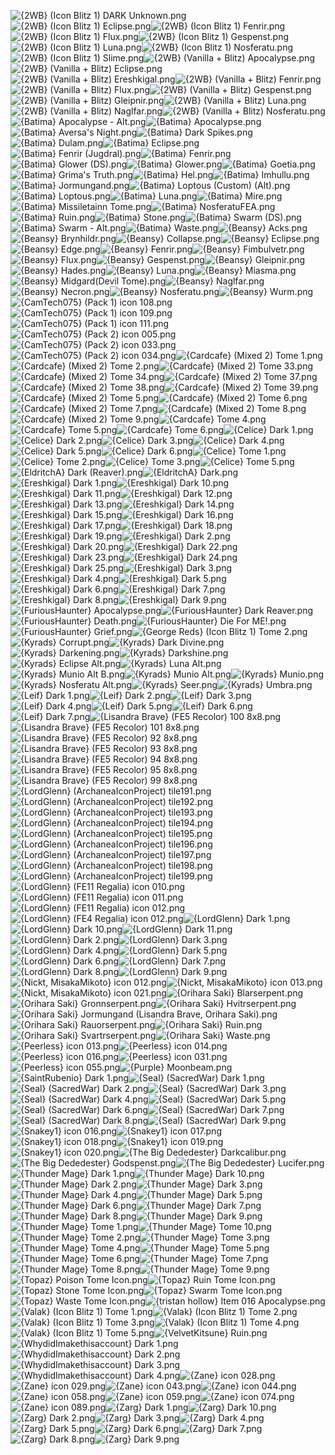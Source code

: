 ![{2WB} (Icon Blitz 1) DARK Unknown.png](https://raw.githubusercontent.com/Klokinator/FE-Repo/main/Item%20Icons/Magic%20-%20Dark/%7B2WB%7D%20(Icon%20Blitz%201)%20DARK%20Unknown.png "{2WB} (Icon Blitz 1) DARK Unknown.png")![{2WB} (Icon Blitz 1) Eclipse.png](https://raw.githubusercontent.com/Klokinator/FE-Repo/main/Item%20Icons/Magic%20-%20Dark/%7B2WB%7D%20(Icon%20Blitz%201)%20Eclipse.png "{2WB} (Icon Blitz 1) Eclipse.png")![{2WB} (Icon Blitz 1) Fenrir.png](https://raw.githubusercontent.com/Klokinator/FE-Repo/main/Item%20Icons/Magic%20-%20Dark/%7B2WB%7D%20(Icon%20Blitz%201)%20Fenrir.png "{2WB} (Icon Blitz 1) Fenrir.png")![{2WB} (Icon Blitz 1) Flux.png](https://raw.githubusercontent.com/Klokinator/FE-Repo/main/Item%20Icons/Magic%20-%20Dark/%7B2WB%7D%20(Icon%20Blitz%201)%20Flux.png "{2WB} (Icon Blitz 1) Flux.png")![{2WB} (Icon Blitz 1) Gespenst.png](https://raw.githubusercontent.com/Klokinator/FE-Repo/main/Item%20Icons/Magic%20-%20Dark/%7B2WB%7D%20(Icon%20Blitz%201)%20Gespenst.png "{2WB} (Icon Blitz 1) Gespenst.png")![{2WB} (Icon Blitz 1) Luna.png](https://raw.githubusercontent.com/Klokinator/FE-Repo/main/Item%20Icons/Magic%20-%20Dark/%7B2WB%7D%20(Icon%20Blitz%201)%20Luna.png "{2WB} (Icon Blitz 1) Luna.png")![{2WB} (Icon Blitz 1) Nosferatu.png](https://raw.githubusercontent.com/Klokinator/FE-Repo/main/Item%20Icons/Magic%20-%20Dark/%7B2WB%7D%20(Icon%20Blitz%201)%20Nosferatu.png "{2WB} (Icon Blitz 1) Nosferatu.png")![{2WB} (Icon Blitz 1) Slime.png](https://raw.githubusercontent.com/Klokinator/FE-Repo/main/Item%20Icons/Magic%20-%20Dark/%7B2WB%7D%20(Icon%20Blitz%201)%20Slime.png "{2WB} (Icon Blitz 1) Slime.png")![{2WB} (Vanilla + Blitz) Apocalypse.png](https://raw.githubusercontent.com/Klokinator/FE-Repo/main/Item%20Icons/Magic%20-%20Dark/%7B2WB%7D%20(Vanilla%20%2B%20Blitz)%20Apocalypse.png "{2WB} (Vanilla + Blitz) Apocalypse.png")![{2WB} (Vanilla + Blitz) Eclipse.png](https://raw.githubusercontent.com/Klokinator/FE-Repo/main/Item%20Icons/Magic%20-%20Dark/%7B2WB%7D%20(Vanilla%20%2B%20Blitz)%20Eclipse.png "{2WB} (Vanilla + Blitz) Eclipse.png")![{2WB} (Vanilla + Blitz) Ereshkigal.png](https://raw.githubusercontent.com/Klokinator/FE-Repo/main/Item%20Icons/Magic%20-%20Dark/%7B2WB%7D%20(Vanilla%20%2B%20Blitz)%20Ereshkigal.png "{2WB} (Vanilla + Blitz) Ereshkigal.png")![{2WB} (Vanilla + Blitz) Fenrir.png](https://raw.githubusercontent.com/Klokinator/FE-Repo/main/Item%20Icons/Magic%20-%20Dark/%7B2WB%7D%20(Vanilla%20%2B%20Blitz)%20Fenrir.png "{2WB} (Vanilla + Blitz) Fenrir.png")![{2WB} (Vanilla + Blitz) Flux.png](https://raw.githubusercontent.com/Klokinator/FE-Repo/main/Item%20Icons/Magic%20-%20Dark/%7B2WB%7D%20(Vanilla%20%2B%20Blitz)%20Flux.png "{2WB} (Vanilla + Blitz) Flux.png")![{2WB} (Vanilla + Blitz) Gespenst.png](https://raw.githubusercontent.com/Klokinator/FE-Repo/main/Item%20Icons/Magic%20-%20Dark/%7B2WB%7D%20(Vanilla%20%2B%20Blitz)%20Gespenst.png "{2WB} (Vanilla + Blitz) Gespenst.png")![{2WB} (Vanilla + Blitz) Gleipnir.png](https://raw.githubusercontent.com/Klokinator/FE-Repo/main/Item%20Icons/Magic%20-%20Dark/%7B2WB%7D%20(Vanilla%20%2B%20Blitz)%20Gleipnir.png "{2WB} (Vanilla + Blitz) Gleipnir.png")![{2WB} (Vanilla + Blitz) Luna.png](https://raw.githubusercontent.com/Klokinator/FE-Repo/main/Item%20Icons/Magic%20-%20Dark/%7B2WB%7D%20(Vanilla%20%2B%20Blitz)%20Luna.png "{2WB} (Vanilla + Blitz) Luna.png")![{2WB} (Vanilla + Blitz) Naglfar.png](https://raw.githubusercontent.com/Klokinator/FE-Repo/main/Item%20Icons/Magic%20-%20Dark/%7B2WB%7D%20(Vanilla%20%2B%20Blitz)%20Naglfar.png "{2WB} (Vanilla + Blitz) Naglfar.png")![{2WB} (Vanilla + Blitz) Nosferatu.png](https://raw.githubusercontent.com/Klokinator/FE-Repo/main/Item%20Icons/Magic%20-%20Dark/%7B2WB%7D%20(Vanilla%20%2B%20Blitz)%20Nosferatu.png "{2WB} (Vanilla + Blitz) Nosferatu.png")![{Batima} Apocalypse - Alt.png](https://raw.githubusercontent.com/Klokinator/FE-Repo/main/Item%20Icons/Magic%20-%20Dark/%7BBatima%7D%20Apocalypse%20-%20Alt.png "{Batima} Apocalypse - Alt.png")![{Batima} Apocalypse.png](https://raw.githubusercontent.com/Klokinator/FE-Repo/main/Item%20Icons/Magic%20-%20Dark/%7BBatima%7D%20Apocalypse.png "{Batima} Apocalypse.png")![{Batima} Aversa's Night.png](https://raw.githubusercontent.com/Klokinator/FE-Repo/main/Item%20Icons/Magic%20-%20Dark/%7BBatima%7D%20Aversa's%20Night.png "{Batima} Aversa's Night.png")![{Batima} Dark Spikes.png](https://raw.githubusercontent.com/Klokinator/FE-Repo/main/Item%20Icons/Magic%20-%20Dark/%7BBatima%7D%20Dark%20Spikes.png "{Batima} Dark Spikes.png")![{Batima} Dulam.png](https://raw.githubusercontent.com/Klokinator/FE-Repo/main/Item%20Icons/Magic%20-%20Dark/%7BBatima%7D%20Dulam.png "{Batima} Dulam.png")![{Batima} Eclipse.png](https://raw.githubusercontent.com/Klokinator/FE-Repo/main/Item%20Icons/Magic%20-%20Dark/%7BBatima%7D%20Eclipse.png "{Batima} Eclipse.png")![{Batima} Fenrir (Jugdral).png](https://raw.githubusercontent.com/Klokinator/FE-Repo/main/Item%20Icons/Magic%20-%20Dark/%7BBatima%7D%20Fenrir%20(Jugdral).png "{Batima} Fenrir (Jugdral).png")![{Batima} Fenrir.png](https://raw.githubusercontent.com/Klokinator/FE-Repo/main/Item%20Icons/Magic%20-%20Dark/%7BBatima%7D%20Fenrir.png "{Batima} Fenrir.png")![{Batima} Glower (DS).png](https://raw.githubusercontent.com/Klokinator/FE-Repo/main/Item%20Icons/Magic%20-%20Dark/%7BBatima%7D%20Glower%20(DS).png "{Batima} Glower (DS).png")![{Batima} Glower.png](https://raw.githubusercontent.com/Klokinator/FE-Repo/main/Item%20Icons/Magic%20-%20Dark/%7BBatima%7D%20Glower.png "{Batima} Glower.png")![{Batima} Goetia.png](https://raw.githubusercontent.com/Klokinator/FE-Repo/main/Item%20Icons/Magic%20-%20Dark/%7BBatima%7D%20Goetia.png "{Batima} Goetia.png")![{Batima} Grima's Truth.png](https://raw.githubusercontent.com/Klokinator/FE-Repo/main/Item%20Icons/Magic%20-%20Dark/%7BBatima%7D%20Grima's%20Truth.png "{Batima} Grima's Truth.png")![{Batima} Hel.png](https://raw.githubusercontent.com/Klokinator/FE-Repo/main/Item%20Icons/Magic%20-%20Dark/%7BBatima%7D%20Hel.png "{Batima} Hel.png")![{Batima} Imhullu.png](https://raw.githubusercontent.com/Klokinator/FE-Repo/main/Item%20Icons/Magic%20-%20Dark/%7BBatima%7D%20Imhullu.png "{Batima} Imhullu.png")![{Batima} Jormungand.png](https://raw.githubusercontent.com/Klokinator/FE-Repo/main/Item%20Icons/Magic%20-%20Dark/%7BBatima%7D%20Jormungand.png "{Batima} Jormungand.png")![{Batima} Loptous (Custom) (Alt).png](https://raw.githubusercontent.com/Klokinator/FE-Repo/main/Item%20Icons/Magic%20-%20Dark/%7BBatima%7D%20Loptous%20(Custom)%20(Alt).png "{Batima} Loptous (Custom) (Alt).png")![{Batima} Loptous.png](https://raw.githubusercontent.com/Klokinator/FE-Repo/main/Item%20Icons/Magic%20-%20Dark/%7BBatima%7D%20Loptous.png "{Batima} Loptous.png")![{Batima} Luna.png](https://raw.githubusercontent.com/Klokinator/FE-Repo/main/Item%20Icons/Magic%20-%20Dark/%7BBatima%7D%20Luna.png "{Batima} Luna.png")![{Batima} Mire.png](https://raw.githubusercontent.com/Klokinator/FE-Repo/main/Item%20Icons/Magic%20-%20Dark/%7BBatima%7D%20Mire.png "{Batima} Mire.png")![{Batima} Missiletainn Tome.png](https://raw.githubusercontent.com/Klokinator/FE-Repo/main/Item%20Icons/Magic%20-%20Dark/%7BBatima%7D%20Missiletainn%20Tome.png "{Batima} Missiletainn Tome.png")![{Batima} NosferatuFEA.png](https://raw.githubusercontent.com/Klokinator/FE-Repo/main/Item%20Icons/Magic%20-%20Dark/%7BBatima%7D%20NosferatuFEA.png "{Batima} NosferatuFEA.png")![{Batima} Ruin.png](https://raw.githubusercontent.com/Klokinator/FE-Repo/main/Item%20Icons/Magic%20-%20Dark/%7BBatima%7D%20Ruin.png "{Batima} Ruin.png")![{Batima} Stone.png](https://raw.githubusercontent.com/Klokinator/FE-Repo/main/Item%20Icons/Magic%20-%20Dark/%7BBatima%7D%20Stone.png "{Batima} Stone.png")![{Batima} Swarm (DS).png](https://raw.githubusercontent.com/Klokinator/FE-Repo/main/Item%20Icons/Magic%20-%20Dark/%7BBatima%7D%20Swarm%20(DS).png "{Batima} Swarm (DS).png")![{Batima} Swarm - Alt.png](https://raw.githubusercontent.com/Klokinator/FE-Repo/main/Item%20Icons/Magic%20-%20Dark/%7BBatima%7D%20Swarm%20-%20Alt.png "{Batima} Swarm - Alt.png")![{Batima} Waste.png](https://raw.githubusercontent.com/Klokinator/FE-Repo/main/Item%20Icons/Magic%20-%20Dark/%7BBatima%7D%20Waste.png "{Batima} Waste.png")![{Beansy} Acks.png](https://raw.githubusercontent.com/Klokinator/FE-Repo/main/Item%20Icons/Magic%20-%20Dark/%7BBeansy%7D%20Acks.png "{Beansy} Acks.png")![{Beansy} Brynhildr.png](https://raw.githubusercontent.com/Klokinator/FE-Repo/main/Item%20Icons/Magic%20-%20Dark/%7BBeansy%7D%20Brynhildr.png "{Beansy} Brynhildr.png")![{Beansy} Collapse.png](https://raw.githubusercontent.com/Klokinator/FE-Repo/main/Item%20Icons/Magic%20-%20Dark/%7BBeansy%7D%20Collapse.png "{Beansy} Collapse.png")![{Beansy} Eclipse.png](https://raw.githubusercontent.com/Klokinator/FE-Repo/main/Item%20Icons/Magic%20-%20Dark/%7BBeansy%7D%20Eclipse.png "{Beansy} Eclipse.png")![{Beansy} Edge.png](https://raw.githubusercontent.com/Klokinator/FE-Repo/main/Item%20Icons/Magic%20-%20Dark/%7BBeansy%7D%20Edge.png "{Beansy} Edge.png")![{Beansy} Fenrir.png](https://raw.githubusercontent.com/Klokinator/FE-Repo/main/Item%20Icons/Magic%20-%20Dark/%7BBeansy%7D%20Fenrir.png "{Beansy} Fenrir.png")![{Beansy} Fimbulvetr.png](https://raw.githubusercontent.com/Klokinator/FE-Repo/main/Item%20Icons/Magic%20-%20Dark/%7BBeansy%7D%20Fimbulvetr.png "{Beansy} Fimbulvetr.png")![{Beansy} Flux.png](https://raw.githubusercontent.com/Klokinator/FE-Repo/main/Item%20Icons/Magic%20-%20Dark/%7BBeansy%7D%20Flux.png "{Beansy} Flux.png")![{Beansy} Gespenst.png](https://raw.githubusercontent.com/Klokinator/FE-Repo/main/Item%20Icons/Magic%20-%20Dark/%7BBeansy%7D%20Gespenst.png "{Beansy} Gespenst.png")![{Beansy} Gleipnir.png](https://raw.githubusercontent.com/Klokinator/FE-Repo/main/Item%20Icons/Magic%20-%20Dark/%7BBeansy%7D%20Gleipnir.png "{Beansy} Gleipnir.png")![{Beansy} Hades.png](https://raw.githubusercontent.com/Klokinator/FE-Repo/main/Item%20Icons/Magic%20-%20Dark/%7BBeansy%7D%20Hades.png "{Beansy} Hades.png")![{Beansy} Luna.png](https://raw.githubusercontent.com/Klokinator/FE-Repo/main/Item%20Icons/Magic%20-%20Dark/%7BBeansy%7D%20Luna.png "{Beansy} Luna.png")![{Beansy} Miasma.png](https://raw.githubusercontent.com/Klokinator/FE-Repo/main/Item%20Icons/Magic%20-%20Dark/%7BBeansy%7D%20Miasma.png "{Beansy} Miasma.png")![{Beansy} Midgard(Devil Tome).png](https://raw.githubusercontent.com/Klokinator/FE-Repo/main/Item%20Icons/Magic%20-%20Dark/%7BBeansy%7D%20Midgard(Devil%20Tome).png "{Beansy} Midgard(Devil Tome).png")![{Beansy} Naglfar.png](https://raw.githubusercontent.com/Klokinator/FE-Repo/main/Item%20Icons/Magic%20-%20Dark/%7BBeansy%7D%20Naglfar.png "{Beansy} Naglfar.png")![{Beansy} Necron.png](https://raw.githubusercontent.com/Klokinator/FE-Repo/main/Item%20Icons/Magic%20-%20Dark/%7BBeansy%7D%20Necron.png "{Beansy} Necron.png")![{Beansy} Nosferatu.png](https://raw.githubusercontent.com/Klokinator/FE-Repo/main/Item%20Icons/Magic%20-%20Dark/%7BBeansy%7D%20Nosferatu.png "{Beansy} Nosferatu.png")![{Beansy} Wurm.png](https://raw.githubusercontent.com/Klokinator/FE-Repo/main/Item%20Icons/Magic%20-%20Dark/%7BBeansy%7D%20Wurm.png "{Beansy} Wurm.png")![{CamTech075} (Pack 1) icon 108.png](https://raw.githubusercontent.com/Klokinator/FE-Repo/main/Item%20Icons/Magic%20-%20Dark/%7BCamTech075%7D%20(Pack%201)%20icon%20108.png "{CamTech075} (Pack 1) icon 108.png")![{CamTech075} (Pack 1) icon 109.png](https://raw.githubusercontent.com/Klokinator/FE-Repo/main/Item%20Icons/Magic%20-%20Dark/%7BCamTech075%7D%20(Pack%201)%20icon%20109.png "{CamTech075} (Pack 1) icon 109.png")![{CamTech075} (Pack 1) icon 111.png](https://raw.githubusercontent.com/Klokinator/FE-Repo/main/Item%20Icons/Magic%20-%20Dark/%7BCamTech075%7D%20(Pack%201)%20icon%20111.png "{CamTech075} (Pack 1) icon 111.png")![{CamTech075} (Pack 2) icon 005.png](https://raw.githubusercontent.com/Klokinator/FE-Repo/main/Item%20Icons/Magic%20-%20Dark/%7BCamTech075%7D%20(Pack%202)%20icon%20005.png "{CamTech075} (Pack 2) icon 005.png")![{CamTech075} (Pack 2) icon 033.png](https://raw.githubusercontent.com/Klokinator/FE-Repo/main/Item%20Icons/Magic%20-%20Dark/%7BCamTech075%7D%20(Pack%202)%20icon%20033.png "{CamTech075} (Pack 2) icon 033.png")![{CamTech075} (Pack 2) icon 034.png](https://raw.githubusercontent.com/Klokinator/FE-Repo/main/Item%20Icons/Magic%20-%20Dark/%7BCamTech075%7D%20(Pack%202)%20icon%20034.png "{CamTech075} (Pack 2) icon 034.png")![{Cardcafe} (Mixed 2) Tome 1.png](https://raw.githubusercontent.com/Klokinator/FE-Repo/main/Item%20Icons/Magic%20-%20Dark/%7BCardcafe%7D%20(Mixed%202)%20Tome%201.png "{Cardcafe} (Mixed 2) Tome 1.png")![{Cardcafe} (Mixed 2) Tome 2.png](https://raw.githubusercontent.com/Klokinator/FE-Repo/main/Item%20Icons/Magic%20-%20Dark/%7BCardcafe%7D%20(Mixed%202)%20Tome%202.png "{Cardcafe} (Mixed 2) Tome 2.png")![{Cardcafe} (Mixed 2) Tome 33.png](https://raw.githubusercontent.com/Klokinator/FE-Repo/main/Item%20Icons/Magic%20-%20Dark/%7BCardcafe%7D%20(Mixed%202)%20Tome%2033.png "{Cardcafe} (Mixed 2) Tome 33.png")![{Cardcafe} (Mixed 2) Tome 34.png](https://raw.githubusercontent.com/Klokinator/FE-Repo/main/Item%20Icons/Magic%20-%20Dark/%7BCardcafe%7D%20(Mixed%202)%20Tome%2034.png "{Cardcafe} (Mixed 2) Tome 34.png")![{Cardcafe} (Mixed 2) Tome 37.png](https://raw.githubusercontent.com/Klokinator/FE-Repo/main/Item%20Icons/Magic%20-%20Dark/%7BCardcafe%7D%20(Mixed%202)%20Tome%2037.png "{Cardcafe} (Mixed 2) Tome 37.png")![{Cardcafe} (Mixed 2) Tome 38.png](https://raw.githubusercontent.com/Klokinator/FE-Repo/main/Item%20Icons/Magic%20-%20Dark/%7BCardcafe%7D%20(Mixed%202)%20Tome%2038.png "{Cardcafe} (Mixed 2) Tome 38.png")![{Cardcafe} (Mixed 2) Tome 39.png](https://raw.githubusercontent.com/Klokinator/FE-Repo/main/Item%20Icons/Magic%20-%20Dark/%7BCardcafe%7D%20(Mixed%202)%20Tome%2039.png "{Cardcafe} (Mixed 2) Tome 39.png")![{Cardcafe} (Mixed 2) Tome 5.png](https://raw.githubusercontent.com/Klokinator/FE-Repo/main/Item%20Icons/Magic%20-%20Dark/%7BCardcafe%7D%20(Mixed%202)%20Tome%205.png "{Cardcafe} (Mixed 2) Tome 5.png")![{Cardcafe} (Mixed 2) Tome 6.png](https://raw.githubusercontent.com/Klokinator/FE-Repo/main/Item%20Icons/Magic%20-%20Dark/%7BCardcafe%7D%20(Mixed%202)%20Tome%206.png "{Cardcafe} (Mixed 2) Tome 6.png")![{Cardcafe} (Mixed 2) Tome 7.png](https://raw.githubusercontent.com/Klokinator/FE-Repo/main/Item%20Icons/Magic%20-%20Dark/%7BCardcafe%7D%20(Mixed%202)%20Tome%207.png "{Cardcafe} (Mixed 2) Tome 7.png")![{Cardcafe} (Mixed 2) Tome 8.png](https://raw.githubusercontent.com/Klokinator/FE-Repo/main/Item%20Icons/Magic%20-%20Dark/%7BCardcafe%7D%20(Mixed%202)%20Tome%208.png "{Cardcafe} (Mixed 2) Tome 8.png")![{Cardcafe} (Mixed 2) Tome 9.png](https://raw.githubusercontent.com/Klokinator/FE-Repo/main/Item%20Icons/Magic%20-%20Dark/%7BCardcafe%7D%20(Mixed%202)%20Tome%209.png "{Cardcafe} (Mixed 2) Tome 9.png")![{Cardcafe} Tome 4.png](https://raw.githubusercontent.com/Klokinator/FE-Repo/main/Item%20Icons/Magic%20-%20Dark/%7BCardcafe%7D%20Tome%204.png "{Cardcafe} Tome 4.png")![{Cardcafe} Tome 5.png](https://raw.githubusercontent.com/Klokinator/FE-Repo/main/Item%20Icons/Magic%20-%20Dark/%7BCardcafe%7D%20Tome%205.png "{Cardcafe} Tome 5.png")![{Cardcafe} Tome 6.png](https://raw.githubusercontent.com/Klokinator/FE-Repo/main/Item%20Icons/Magic%20-%20Dark/%7BCardcafe%7D%20Tome%206.png "{Cardcafe} Tome 6.png")![{Celice} Dark 1.png](https://raw.githubusercontent.com/Klokinator/FE-Repo/main/Item%20Icons/Magic%20-%20Dark/%7BCelice%7D%20Dark%201.png "{Celice} Dark 1.png")![{Celice} Dark 2.png](https://raw.githubusercontent.com/Klokinator/FE-Repo/main/Item%20Icons/Magic%20-%20Dark/%7BCelice%7D%20Dark%202.png "{Celice} Dark 2.png")![{Celice} Dark 3.png](https://raw.githubusercontent.com/Klokinator/FE-Repo/main/Item%20Icons/Magic%20-%20Dark/%7BCelice%7D%20Dark%203.png "{Celice} Dark 3.png")![{Celice} Dark 4.png](https://raw.githubusercontent.com/Klokinator/FE-Repo/main/Item%20Icons/Magic%20-%20Dark/%7BCelice%7D%20Dark%204.png "{Celice} Dark 4.png")![{Celice} Dark 5.png](https://raw.githubusercontent.com/Klokinator/FE-Repo/main/Item%20Icons/Magic%20-%20Dark/%7BCelice%7D%20Dark%205.png "{Celice} Dark 5.png")![{Celice} Dark 6.png](https://raw.githubusercontent.com/Klokinator/FE-Repo/main/Item%20Icons/Magic%20-%20Dark/%7BCelice%7D%20Dark%206.png "{Celice} Dark 6.png")![{Celice} Tome 1.png](https://raw.githubusercontent.com/Klokinator/FE-Repo/main/Item%20Icons/Magic%20-%20Dark/%7BCelice%7D%20Tome%201.png "{Celice} Tome 1.png")![{Celice} Tome 2.png](https://raw.githubusercontent.com/Klokinator/FE-Repo/main/Item%20Icons/Magic%20-%20Dark/%7BCelice%7D%20Tome%202.png "{Celice} Tome 2.png")![{Celice} Tome 3.png](https://raw.githubusercontent.com/Klokinator/FE-Repo/main/Item%20Icons/Magic%20-%20Dark/%7BCelice%7D%20Tome%203.png "{Celice} Tome 3.png")![{Celice} Tome 5.png](https://raw.githubusercontent.com/Klokinator/FE-Repo/main/Item%20Icons/Magic%20-%20Dark/%7BCelice%7D%20Tome%205.png "{Celice} Tome 5.png")![{EldritchA} Dark (Reaver).png](https://raw.githubusercontent.com/Klokinator/FE-Repo/main/Item%20Icons/Magic%20-%20Dark/%7BEldritchA%7D%20Dark%20(Reaver).png "{EldritchA} Dark (Reaver).png")![{EldritchA} Dark.png](https://raw.githubusercontent.com/Klokinator/FE-Repo/main/Item%20Icons/Magic%20-%20Dark/%7BEldritchA%7D%20Dark.png "{EldritchA} Dark.png")![{Ereshkigal} Dark 1.png](https://raw.githubusercontent.com/Klokinator/FE-Repo/main/Item%20Icons/Magic%20-%20Dark/%7BEreshkigal%7D%20Dark%201.png "{Ereshkigal} Dark 1.png")![{Ereshkigal} Dark 10.png](https://raw.githubusercontent.com/Klokinator/FE-Repo/main/Item%20Icons/Magic%20-%20Dark/%7BEreshkigal%7D%20Dark%2010.png "{Ereshkigal} Dark 10.png")![{Ereshkigal} Dark 11.png](https://raw.githubusercontent.com/Klokinator/FE-Repo/main/Item%20Icons/Magic%20-%20Dark/%7BEreshkigal%7D%20Dark%2011.png "{Ereshkigal} Dark 11.png")![{Ereshkigal} Dark 12.png](https://raw.githubusercontent.com/Klokinator/FE-Repo/main/Item%20Icons/Magic%20-%20Dark/%7BEreshkigal%7D%20Dark%2012.png "{Ereshkigal} Dark 12.png")![{Ereshkigal} Dark 13.png](https://raw.githubusercontent.com/Klokinator/FE-Repo/main/Item%20Icons/Magic%20-%20Dark/%7BEreshkigal%7D%20Dark%2013.png "{Ereshkigal} Dark 13.png")![{Ereshkigal} Dark 14.png](https://raw.githubusercontent.com/Klokinator/FE-Repo/main/Item%20Icons/Magic%20-%20Dark/%7BEreshkigal%7D%20Dark%2014.png "{Ereshkigal} Dark 14.png")![{Ereshkigal} Dark 15.png](https://raw.githubusercontent.com/Klokinator/FE-Repo/main/Item%20Icons/Magic%20-%20Dark/%7BEreshkigal%7D%20Dark%2015.png "{Ereshkigal} Dark 15.png")![{Ereshkigal} Dark 16.png](https://raw.githubusercontent.com/Klokinator/FE-Repo/main/Item%20Icons/Magic%20-%20Dark/%7BEreshkigal%7D%20Dark%2016.png "{Ereshkigal} Dark 16.png")![{Ereshkigal} Dark 17.png](https://raw.githubusercontent.com/Klokinator/FE-Repo/main/Item%20Icons/Magic%20-%20Dark/%7BEreshkigal%7D%20Dark%2017.png "{Ereshkigal} Dark 17.png")![{Ereshkigal} Dark 18.png](https://raw.githubusercontent.com/Klokinator/FE-Repo/main/Item%20Icons/Magic%20-%20Dark/%7BEreshkigal%7D%20Dark%2018.png "{Ereshkigal} Dark 18.png")![{Ereshkigal} Dark 19.png](https://raw.githubusercontent.com/Klokinator/FE-Repo/main/Item%20Icons/Magic%20-%20Dark/%7BEreshkigal%7D%20Dark%2019.png "{Ereshkigal} Dark 19.png")![{Ereshkigal} Dark 2.png](https://raw.githubusercontent.com/Klokinator/FE-Repo/main/Item%20Icons/Magic%20-%20Dark/%7BEreshkigal%7D%20Dark%202.png "{Ereshkigal} Dark 2.png")![{Ereshkigal} Dark 20.png](https://raw.githubusercontent.com/Klokinator/FE-Repo/main/Item%20Icons/Magic%20-%20Dark/%7BEreshkigal%7D%20Dark%2020.png "{Ereshkigal} Dark 20.png")![{Ereshkigal} Dark 22.png](https://raw.githubusercontent.com/Klokinator/FE-Repo/main/Item%20Icons/Magic%20-%20Dark/%7BEreshkigal%7D%20Dark%2022.png "{Ereshkigal} Dark 22.png")![{Ereshkigal} Dark 23.png](https://raw.githubusercontent.com/Klokinator/FE-Repo/main/Item%20Icons/Magic%20-%20Dark/%7BEreshkigal%7D%20Dark%2023.png "{Ereshkigal} Dark 23.png")![{Ereshkigal} Dark 24.png](https://raw.githubusercontent.com/Klokinator/FE-Repo/main/Item%20Icons/Magic%20-%20Dark/%7BEreshkigal%7D%20Dark%2024.png "{Ereshkigal} Dark 24.png")![{Ereshkigal} Dark 25.png](https://raw.githubusercontent.com/Klokinator/FE-Repo/main/Item%20Icons/Magic%20-%20Dark/%7BEreshkigal%7D%20Dark%2025.png "{Ereshkigal} Dark 25.png")![{Ereshkigal} Dark 3.png](https://raw.githubusercontent.com/Klokinator/FE-Repo/main/Item%20Icons/Magic%20-%20Dark/%7BEreshkigal%7D%20Dark%203.png "{Ereshkigal} Dark 3.png")![{Ereshkigal} Dark 4.png](https://raw.githubusercontent.com/Klokinator/FE-Repo/main/Item%20Icons/Magic%20-%20Dark/%7BEreshkigal%7D%20Dark%204.png "{Ereshkigal} Dark 4.png")![{Ereshkigal} Dark 5.png](https://raw.githubusercontent.com/Klokinator/FE-Repo/main/Item%20Icons/Magic%20-%20Dark/%7BEreshkigal%7D%20Dark%205.png "{Ereshkigal} Dark 5.png")![{Ereshkigal} Dark 6.png](https://raw.githubusercontent.com/Klokinator/FE-Repo/main/Item%20Icons/Magic%20-%20Dark/%7BEreshkigal%7D%20Dark%206.png "{Ereshkigal} Dark 6.png")![{Ereshkigal} Dark 7.png](https://raw.githubusercontent.com/Klokinator/FE-Repo/main/Item%20Icons/Magic%20-%20Dark/%7BEreshkigal%7D%20Dark%207.png "{Ereshkigal} Dark 7.png")![{Ereshkigal} Dark 8.png](https://raw.githubusercontent.com/Klokinator/FE-Repo/main/Item%20Icons/Magic%20-%20Dark/%7BEreshkigal%7D%20Dark%208.png "{Ereshkigal} Dark 8.png")![{Ereshkigal} Dark 9.png](https://raw.githubusercontent.com/Klokinator/FE-Repo/main/Item%20Icons/Magic%20-%20Dark/%7BEreshkigal%7D%20Dark%209.png "{Ereshkigal} Dark 9.png")![{FuriousHaunter} Apocalypse.png](https://raw.githubusercontent.com/Klokinator/FE-Repo/main/Item%20Icons/Magic%20-%20Dark/%7BFuriousHaunter%7D%20Apocalypse.png "{FuriousHaunter} Apocalypse.png")![{FuriousHaunter} Dark Reaver.png](https://raw.githubusercontent.com/Klokinator/FE-Repo/main/Item%20Icons/Magic%20-%20Dark/%7BFuriousHaunter%7D%20Dark%20Reaver.png "{FuriousHaunter} Dark Reaver.png")![{FuriousHaunter} Death.png](https://raw.githubusercontent.com/Klokinator/FE-Repo/main/Item%20Icons/Magic%20-%20Dark/%7BFuriousHaunter%7D%20Death.png "{FuriousHaunter} Death.png")![{FuriousHaunter} Die For ME!.png](https://raw.githubusercontent.com/Klokinator/FE-Repo/main/Item%20Icons/Magic%20-%20Dark/%7BFuriousHaunter%7D%20Die%20For%20ME!.png "{FuriousHaunter} Die For ME!.png")![{FuriousHaunter} Grief.png](https://raw.githubusercontent.com/Klokinator/FE-Repo/main/Item%20Icons/Magic%20-%20Dark/%7BFuriousHaunter%7D%20Grief.png "{FuriousHaunter} Grief.png")![{George Reds} (Icon Blitz 1) Tome 2.png](https://raw.githubusercontent.com/Klokinator/FE-Repo/main/Item%20Icons/Magic%20-%20Dark/%7BGeorge%20Reds%7D%20(Icon%20Blitz%201)%20Tome%202.png "{George Reds} (Icon Blitz 1) Tome 2.png")![{Kyrads} Corrupt.png](https://raw.githubusercontent.com/Klokinator/FE-Repo/main/Item%20Icons/Magic%20-%20Dark/%7BKyrads%7D%20Corrupt.png "{Kyrads} Corrupt.png")![{Kyrads} Dark Divine.png](https://raw.githubusercontent.com/Klokinator/FE-Repo/main/Item%20Icons/Magic%20-%20Dark/%7BKyrads%7D%20Dark%20Divine.png "{Kyrads} Dark Divine.png")![{Kyrads} Darkening.png](https://raw.githubusercontent.com/Klokinator/FE-Repo/main/Item%20Icons/Magic%20-%20Dark/%7BKyrads%7D%20Darkening.png "{Kyrads} Darkening.png")![{Kyrads} Darkshine.png](https://raw.githubusercontent.com/Klokinator/FE-Repo/main/Item%20Icons/Magic%20-%20Dark/%7BKyrads%7D%20Darkshine.png "{Kyrads} Darkshine.png")![{Kyrads} Eclipse Alt.png](https://raw.githubusercontent.com/Klokinator/FE-Repo/main/Item%20Icons/Magic%20-%20Dark/%7BKyrads%7D%20Eclipse%20Alt.png "{Kyrads} Eclipse Alt.png")![{Kyrads} Luna Alt.png](https://raw.githubusercontent.com/Klokinator/FE-Repo/main/Item%20Icons/Magic%20-%20Dark/%7BKyrads%7D%20Luna%20Alt.png "{Kyrads} Luna Alt.png")![{Kyrads} Munio Alt B.png](https://raw.githubusercontent.com/Klokinator/FE-Repo/main/Item%20Icons/Magic%20-%20Dark/%7BKyrads%7D%20Munio%20Alt%20B.png "{Kyrads} Munio Alt B.png")![{Kyrads} Munio Alt.png](https://raw.githubusercontent.com/Klokinator/FE-Repo/main/Item%20Icons/Magic%20-%20Dark/%7BKyrads%7D%20Munio%20Alt.png "{Kyrads} Munio Alt.png")![{Kyrads} Munio.png](https://raw.githubusercontent.com/Klokinator/FE-Repo/main/Item%20Icons/Magic%20-%20Dark/%7BKyrads%7D%20Munio.png "{Kyrads} Munio.png")![{Kyrads} Nosferatu Alt.png](https://raw.githubusercontent.com/Klokinator/FE-Repo/main/Item%20Icons/Magic%20-%20Dark/%7BKyrads%7D%20Nosferatu%20Alt.png "{Kyrads} Nosferatu Alt.png")![{Kyrads} Seer.png](https://raw.githubusercontent.com/Klokinator/FE-Repo/main/Item%20Icons/Magic%20-%20Dark/%7BKyrads%7D%20Seer.png "{Kyrads} Seer.png")![{Kyrads} Umbra.png](https://raw.githubusercontent.com/Klokinator/FE-Repo/main/Item%20Icons/Magic%20-%20Dark/%7BKyrads%7D%20Umbra.png "{Kyrads} Umbra.png")![{Leif} Dark 1.png](https://raw.githubusercontent.com/Klokinator/FE-Repo/main/Item%20Icons/Magic%20-%20Dark/%7BLeif%7D%20Dark%201.png "{Leif} Dark 1.png")![{Leif} Dark 2.png](https://raw.githubusercontent.com/Klokinator/FE-Repo/main/Item%20Icons/Magic%20-%20Dark/%7BLeif%7D%20Dark%202.png "{Leif} Dark 2.png")![{Leif} Dark 3.png](https://raw.githubusercontent.com/Klokinator/FE-Repo/main/Item%20Icons/Magic%20-%20Dark/%7BLeif%7D%20Dark%203.png "{Leif} Dark 3.png")![{Leif} Dark 4.png](https://raw.githubusercontent.com/Klokinator/FE-Repo/main/Item%20Icons/Magic%20-%20Dark/%7BLeif%7D%20Dark%204.png "{Leif} Dark 4.png")![{Leif} Dark 5.png](https://raw.githubusercontent.com/Klokinator/FE-Repo/main/Item%20Icons/Magic%20-%20Dark/%7BLeif%7D%20Dark%205.png "{Leif} Dark 5.png")![{Leif} Dark 6.png](https://raw.githubusercontent.com/Klokinator/FE-Repo/main/Item%20Icons/Magic%20-%20Dark/%7BLeif%7D%20Dark%206.png "{Leif} Dark 6.png")![{Leif} Dark 7.png](https://raw.githubusercontent.com/Klokinator/FE-Repo/main/Item%20Icons/Magic%20-%20Dark/%7BLeif%7D%20Dark%207.png "{Leif} Dark 7.png")![{Lisandra Brave} (FE5 Recolor) 100 8x8.png](https://raw.githubusercontent.com/Klokinator/FE-Repo/main/Item%20Icons/Magic%20-%20Dark/%7BLisandra%20Brave%7D%20(FE5%20Recolor)%20100%208x8.png "{Lisandra Brave} (FE5 Recolor) 100 8x8.png")![{Lisandra Brave} (FE5 Recolor) 101 8x8.png](https://raw.githubusercontent.com/Klokinator/FE-Repo/main/Item%20Icons/Magic%20-%20Dark/%7BLisandra%20Brave%7D%20(FE5%20Recolor)%20101%208x8.png "{Lisandra Brave} (FE5 Recolor) 101 8x8.png")![{Lisandra Brave} (FE5 Recolor) 92 8x8.png](https://raw.githubusercontent.com/Klokinator/FE-Repo/main/Item%20Icons/Magic%20-%20Dark/%7BLisandra%20Brave%7D%20(FE5%20Recolor)%2092%208x8.png "{Lisandra Brave} (FE5 Recolor) 92 8x8.png")![{Lisandra Brave} (FE5 Recolor) 93 8x8.png](https://raw.githubusercontent.com/Klokinator/FE-Repo/main/Item%20Icons/Magic%20-%20Dark/%7BLisandra%20Brave%7D%20(FE5%20Recolor)%2093%208x8.png "{Lisandra Brave} (FE5 Recolor) 93 8x8.png")![{Lisandra Brave} (FE5 Recolor) 94 8x8.png](https://raw.githubusercontent.com/Klokinator/FE-Repo/main/Item%20Icons/Magic%20-%20Dark/%7BLisandra%20Brave%7D%20(FE5%20Recolor)%2094%208x8.png "{Lisandra Brave} (FE5 Recolor) 94 8x8.png")![{Lisandra Brave} (FE5 Recolor) 95 8x8.png](https://raw.githubusercontent.com/Klokinator/FE-Repo/main/Item%20Icons/Magic%20-%20Dark/%7BLisandra%20Brave%7D%20(FE5%20Recolor)%2095%208x8.png "{Lisandra Brave} (FE5 Recolor) 95 8x8.png")![{Lisandra Brave} (FE5 Recolor) 99 8x8.png](https://raw.githubusercontent.com/Klokinator/FE-Repo/main/Item%20Icons/Magic%20-%20Dark/%7BLisandra%20Brave%7D%20(FE5%20Recolor)%2099%208x8.png "{Lisandra Brave} (FE5 Recolor) 99 8x8.png")![{LordGlenn} (ArchaneaIconProject) tile191.png](https://raw.githubusercontent.com/Klokinator/FE-Repo/main/Item%20Icons/Magic%20-%20Dark/%7BLordGlenn%7D%20(ArchaneaIconProject)%20tile191.png "{LordGlenn} (ArchaneaIconProject) tile191.png")![{LordGlenn} (ArchaneaIconProject) tile192.png](https://raw.githubusercontent.com/Klokinator/FE-Repo/main/Item%20Icons/Magic%20-%20Dark/%7BLordGlenn%7D%20(ArchaneaIconProject)%20tile192.png "{LordGlenn} (ArchaneaIconProject) tile192.png")![{LordGlenn} (ArchaneaIconProject) tile193.png](https://raw.githubusercontent.com/Klokinator/FE-Repo/main/Item%20Icons/Magic%20-%20Dark/%7BLordGlenn%7D%20(ArchaneaIconProject)%20tile193.png "{LordGlenn} (ArchaneaIconProject) tile193.png")![{LordGlenn} (ArchaneaIconProject) tile194.png](https://raw.githubusercontent.com/Klokinator/FE-Repo/main/Item%20Icons/Magic%20-%20Dark/%7BLordGlenn%7D%20(ArchaneaIconProject)%20tile194.png "{LordGlenn} (ArchaneaIconProject) tile194.png")![{LordGlenn} (ArchaneaIconProject) tile195.png](https://raw.githubusercontent.com/Klokinator/FE-Repo/main/Item%20Icons/Magic%20-%20Dark/%7BLordGlenn%7D%20(ArchaneaIconProject)%20tile195.png "{LordGlenn} (ArchaneaIconProject) tile195.png")![{LordGlenn} (ArchaneaIconProject) tile196.png](https://raw.githubusercontent.com/Klokinator/FE-Repo/main/Item%20Icons/Magic%20-%20Dark/%7BLordGlenn%7D%20(ArchaneaIconProject)%20tile196.png "{LordGlenn} (ArchaneaIconProject) tile196.png")![{LordGlenn} (ArchaneaIconProject) tile197.png](https://raw.githubusercontent.com/Klokinator/FE-Repo/main/Item%20Icons/Magic%20-%20Dark/%7BLordGlenn%7D%20(ArchaneaIconProject)%20tile197.png "{LordGlenn} (ArchaneaIconProject) tile197.png")![{LordGlenn} (ArchaneaIconProject) tile198.png](https://raw.githubusercontent.com/Klokinator/FE-Repo/main/Item%20Icons/Magic%20-%20Dark/%7BLordGlenn%7D%20(ArchaneaIconProject)%20tile198.png "{LordGlenn} (ArchaneaIconProject) tile198.png")![{LordGlenn} (ArchaneaIconProject) tile199.png](https://raw.githubusercontent.com/Klokinator/FE-Repo/main/Item%20Icons/Magic%20-%20Dark/%7BLordGlenn%7D%20(ArchaneaIconProject)%20tile199.png "{LordGlenn} (ArchaneaIconProject) tile199.png")![{LordGlenn} (FE11 Regalia) icon 010.png](https://raw.githubusercontent.com/Klokinator/FE-Repo/main/Item%20Icons/Magic%20-%20Dark/%7BLordGlenn%7D%20(FE11%20Regalia)%20icon%20010.png "{LordGlenn} (FE11 Regalia) icon 010.png")![{LordGlenn} (FE11 Regalia) icon 011.png](https://raw.githubusercontent.com/Klokinator/FE-Repo/main/Item%20Icons/Magic%20-%20Dark/%7BLordGlenn%7D%20(FE11%20Regalia)%20icon%20011.png "{LordGlenn} (FE11 Regalia) icon 011.png")![{LordGlenn} (FE11 Regalia) icon 012.png](https://raw.githubusercontent.com/Klokinator/FE-Repo/main/Item%20Icons/Magic%20-%20Dark/%7BLordGlenn%7D%20(FE11%20Regalia)%20icon%20012.png "{LordGlenn} (FE11 Regalia) icon 012.png")![{LordGlenn} (FE4 Regalia) icon 012.png](https://raw.githubusercontent.com/Klokinator/FE-Repo/main/Item%20Icons/Magic%20-%20Dark/%7BLordGlenn%7D%20(FE4%20Regalia)%20icon%20012.png "{LordGlenn} (FE4 Regalia) icon 012.png")![{LordGlenn} Dark 1.png](https://raw.githubusercontent.com/Klokinator/FE-Repo/main/Item%20Icons/Magic%20-%20Dark/%7BLordGlenn%7D%20Dark%201.png "{LordGlenn} Dark 1.png")![{LordGlenn} Dark 10.png](https://raw.githubusercontent.com/Klokinator/FE-Repo/main/Item%20Icons/Magic%20-%20Dark/%7BLordGlenn%7D%20Dark%2010.png "{LordGlenn} Dark 10.png")![{LordGlenn} Dark 11.png](https://raw.githubusercontent.com/Klokinator/FE-Repo/main/Item%20Icons/Magic%20-%20Dark/%7BLordGlenn%7D%20Dark%2011.png "{LordGlenn} Dark 11.png")![{LordGlenn} Dark 2.png](https://raw.githubusercontent.com/Klokinator/FE-Repo/main/Item%20Icons/Magic%20-%20Dark/%7BLordGlenn%7D%20Dark%202.png "{LordGlenn} Dark 2.png")![{LordGlenn} Dark 3.png](https://raw.githubusercontent.com/Klokinator/FE-Repo/main/Item%20Icons/Magic%20-%20Dark/%7BLordGlenn%7D%20Dark%203.png "{LordGlenn} Dark 3.png")![{LordGlenn} Dark 4.png](https://raw.githubusercontent.com/Klokinator/FE-Repo/main/Item%20Icons/Magic%20-%20Dark/%7BLordGlenn%7D%20Dark%204.png "{LordGlenn} Dark 4.png")![{LordGlenn} Dark 5.png](https://raw.githubusercontent.com/Klokinator/FE-Repo/main/Item%20Icons/Magic%20-%20Dark/%7BLordGlenn%7D%20Dark%205.png "{LordGlenn} Dark 5.png")![{LordGlenn} Dark 6.png](https://raw.githubusercontent.com/Klokinator/FE-Repo/main/Item%20Icons/Magic%20-%20Dark/%7BLordGlenn%7D%20Dark%206.png "{LordGlenn} Dark 6.png")![{LordGlenn} Dark 7.png](https://raw.githubusercontent.com/Klokinator/FE-Repo/main/Item%20Icons/Magic%20-%20Dark/%7BLordGlenn%7D%20Dark%207.png "{LordGlenn} Dark 7.png")![{LordGlenn} Dark 8.png](https://raw.githubusercontent.com/Klokinator/FE-Repo/main/Item%20Icons/Magic%20-%20Dark/%7BLordGlenn%7D%20Dark%208.png "{LordGlenn} Dark 8.png")![{LordGlenn} Dark 9.png](https://raw.githubusercontent.com/Klokinator/FE-Repo/main/Item%20Icons/Magic%20-%20Dark/%7BLordGlenn%7D%20Dark%209.png "{LordGlenn} Dark 9.png")![{Nickt, MisakaMikoto} icon 012.png](https://raw.githubusercontent.com/Klokinator/FE-Repo/main/Item%20Icons/Magic%20-%20Dark/%7BNickt,%20MisakaMikoto%7D%20icon%20012.png "{Nickt, MisakaMikoto} icon 012.png")![{Nickt, MisakaMikoto} icon 013.png](https://raw.githubusercontent.com/Klokinator/FE-Repo/main/Item%20Icons/Magic%20-%20Dark/%7BNickt,%20MisakaMikoto%7D%20icon%20013.png "{Nickt, MisakaMikoto} icon 013.png")![{Nickt, MisakaMikoto} icon 021.png](https://raw.githubusercontent.com/Klokinator/FE-Repo/main/Item%20Icons/Magic%20-%20Dark/%7BNickt,%20MisakaMikoto%7D%20icon%20021.png "{Nickt, MisakaMikoto} icon 021.png")![{Orihara Saki} Blarserpent.png](https://raw.githubusercontent.com/Klokinator/FE-Repo/main/Item%20Icons/Magic%20-%20Dark/%7BOrihara%20Saki%7D%20Blarserpent.png "{Orihara Saki} Blarserpent.png")![{Orihara Saki} Gronnserpent.png](https://raw.githubusercontent.com/Klokinator/FE-Repo/main/Item%20Icons/Magic%20-%20Dark/%7BOrihara%20Saki%7D%20Gronnserpent.png "{Orihara Saki} Gronnserpent.png")![{Orihara Saki} Hvitrserpent.png](https://raw.githubusercontent.com/Klokinator/FE-Repo/main/Item%20Icons/Magic%20-%20Dark/%7BOrihara%20Saki%7D%20Hvitrserpent.png "{Orihara Saki} Hvitrserpent.png")![{Orihara Saki} Jormungand (Lisandra Brave, Orihara Saki).png](https://raw.githubusercontent.com/Klokinator/FE-Repo/main/Item%20Icons/Magic%20-%20Dark/%7BOrihara%20Saki%7D%20Jormungand%20(Lisandra%20Brave,%20Orihara%20Saki).png "{Orihara Saki} Jormungand (Lisandra Brave, Orihara Saki).png")![{Orihara Saki} Rauorserpent.png](https://raw.githubusercontent.com/Klokinator/FE-Repo/main/Item%20Icons/Magic%20-%20Dark/%7BOrihara%20Saki%7D%20Rauorserpent.png "{Orihara Saki} Rauorserpent.png")![{Orihara Saki} Ruin.png](https://raw.githubusercontent.com/Klokinator/FE-Repo/main/Item%20Icons/Magic%20-%20Dark/%7BOrihara%20Saki%7D%20Ruin.png "{Orihara Saki} Ruin.png")![{Orihara Saki} Svartrserpent.png](https://raw.githubusercontent.com/Klokinator/FE-Repo/main/Item%20Icons/Magic%20-%20Dark/%7BOrihara%20Saki%7D%20Svartrserpent.png "{Orihara Saki} Svartrserpent.png")![{Orihara Saki} Waste.png](https://raw.githubusercontent.com/Klokinator/FE-Repo/main/Item%20Icons/Magic%20-%20Dark/%7BOrihara%20Saki%7D%20Waste.png "{Orihara Saki} Waste.png")![{Peerless} icon 013.png](https://raw.githubusercontent.com/Klokinator/FE-Repo/main/Item%20Icons/Magic%20-%20Dark/%7BPeerless%7D%20icon%20013.png "{Peerless} icon 013.png")![{Peerless} icon 014.png](https://raw.githubusercontent.com/Klokinator/FE-Repo/main/Item%20Icons/Magic%20-%20Dark/%7BPeerless%7D%20icon%20014.png "{Peerless} icon 014.png")![{Peerless} icon 016.png](https://raw.githubusercontent.com/Klokinator/FE-Repo/main/Item%20Icons/Magic%20-%20Dark/%7BPeerless%7D%20icon%20016.png "{Peerless} icon 016.png")![{Peerless} icon 031.png](https://raw.githubusercontent.com/Klokinator/FE-Repo/main/Item%20Icons/Magic%20-%20Dark/%7BPeerless%7D%20icon%20031.png "{Peerless} icon 031.png")![{Peerless} icon 055.png](https://raw.githubusercontent.com/Klokinator/FE-Repo/main/Item%20Icons/Magic%20-%20Dark/%7BPeerless%7D%20icon%20055.png "{Peerless} icon 055.png")![{Purple} Moonbeam.png](https://raw.githubusercontent.com/Klokinator/FE-Repo/main/Item%20Icons/Magic%20-%20Dark/%7BPurple%7D%20Moonbeam.png "{Purple} Moonbeam.png")![{SaintRubenio} Dark 1.png](https://raw.githubusercontent.com/Klokinator/FE-Repo/main/Item%20Icons/Magic%20-%20Dark/%7BSaintRubenio%7D%20Dark%201.png "{SaintRubenio} Dark 1.png")![{Seal} (SacredWar) Dark 1.png](https://raw.githubusercontent.com/Klokinator/FE-Repo/main/Item%20Icons/Magic%20-%20Dark/%7BSeal%7D%20(SacredWar)%20Dark%201.png "{Seal} (SacredWar) Dark 1.png")![{Seal} (SacredWar) Dark 2.png](https://raw.githubusercontent.com/Klokinator/FE-Repo/main/Item%20Icons/Magic%20-%20Dark/%7BSeal%7D%20(SacredWar)%20Dark%202.png "{Seal} (SacredWar) Dark 2.png")![{Seal} (SacredWar) Dark 3.png](https://raw.githubusercontent.com/Klokinator/FE-Repo/main/Item%20Icons/Magic%20-%20Dark/%7BSeal%7D%20(SacredWar)%20Dark%203.png "{Seal} (SacredWar) Dark 3.png")![{Seal} (SacredWar) Dark 4.png](https://raw.githubusercontent.com/Klokinator/FE-Repo/main/Item%20Icons/Magic%20-%20Dark/%7BSeal%7D%20(SacredWar)%20Dark%204.png "{Seal} (SacredWar) Dark 4.png")![{Seal} (SacredWar) Dark 5.png](https://raw.githubusercontent.com/Klokinator/FE-Repo/main/Item%20Icons/Magic%20-%20Dark/%7BSeal%7D%20(SacredWar)%20Dark%205.png "{Seal} (SacredWar) Dark 5.png")![{Seal} (SacredWar) Dark 6.png](https://raw.githubusercontent.com/Klokinator/FE-Repo/main/Item%20Icons/Magic%20-%20Dark/%7BSeal%7D%20(SacredWar)%20Dark%206.png "{Seal} (SacredWar) Dark 6.png")![{Seal} (SacredWar) Dark 7.png](https://raw.githubusercontent.com/Klokinator/FE-Repo/main/Item%20Icons/Magic%20-%20Dark/%7BSeal%7D%20(SacredWar)%20Dark%207.png "{Seal} (SacredWar) Dark 7.png")![{Seal} (SacredWar) Dark 8.png](https://raw.githubusercontent.com/Klokinator/FE-Repo/main/Item%20Icons/Magic%20-%20Dark/%7BSeal%7D%20(SacredWar)%20Dark%208.png "{Seal} (SacredWar) Dark 8.png")![{Seal} (SacredWar) Dark 9.png](https://raw.githubusercontent.com/Klokinator/FE-Repo/main/Item%20Icons/Magic%20-%20Dark/%7BSeal%7D%20(SacredWar)%20Dark%209.png "{Seal} (SacredWar) Dark 9.png")![{Snakey1} icon 016.png](https://raw.githubusercontent.com/Klokinator/FE-Repo/main/Item%20Icons/Magic%20-%20Dark/%7BSnakey1%7D%20icon%20016.png "{Snakey1} icon 016.png")![{Snakey1} icon 017.png](https://raw.githubusercontent.com/Klokinator/FE-Repo/main/Item%20Icons/Magic%20-%20Dark/%7BSnakey1%7D%20icon%20017.png "{Snakey1} icon 017.png")![{Snakey1} icon 018.png](https://raw.githubusercontent.com/Klokinator/FE-Repo/main/Item%20Icons/Magic%20-%20Dark/%7BSnakey1%7D%20icon%20018.png "{Snakey1} icon 018.png")![{Snakey1} icon 019.png](https://raw.githubusercontent.com/Klokinator/FE-Repo/main/Item%20Icons/Magic%20-%20Dark/%7BSnakey1%7D%20icon%20019.png "{Snakey1} icon 019.png")![{Snakey1} icon 020.png](https://raw.githubusercontent.com/Klokinator/FE-Repo/main/Item%20Icons/Magic%20-%20Dark/%7BSnakey1%7D%20icon%20020.png "{Snakey1} icon 020.png")![{The Big Dededester} Darkcalibur.png](https://raw.githubusercontent.com/Klokinator/FE-Repo/main/Item%20Icons/Magic%20-%20Dark/%7BThe%20Big%20Dededester%7D%20Darkcalibur.png "{The Big Dededester} Darkcalibur.png")![{The Big Dededester} Godspenst.png](https://raw.githubusercontent.com/Klokinator/FE-Repo/main/Item%20Icons/Magic%20-%20Dark/%7BThe%20Big%20Dededester%7D%20Godspenst.png "{The Big Dededester} Godspenst.png")![{The Big Dededester} Lucifer.png](https://raw.githubusercontent.com/Klokinator/FE-Repo/main/Item%20Icons/Magic%20-%20Dark/%7BThe%20Big%20Dededester%7D%20Lucifer.png "{The Big Dededester} Lucifer.png")![{Thunder Mage} Dark 1.png](https://raw.githubusercontent.com/Klokinator/FE-Repo/main/Item%20Icons/Magic%20-%20Dark/%7BThunder%20Mage%7D%20Dark%201.png "{Thunder Mage} Dark 1.png")![{Thunder Mage} Dark 10.png](https://raw.githubusercontent.com/Klokinator/FE-Repo/main/Item%20Icons/Magic%20-%20Dark/%7BThunder%20Mage%7D%20Dark%2010.png "{Thunder Mage} Dark 10.png")![{Thunder Mage} Dark 2.png](https://raw.githubusercontent.com/Klokinator/FE-Repo/main/Item%20Icons/Magic%20-%20Dark/%7BThunder%20Mage%7D%20Dark%202.png "{Thunder Mage} Dark 2.png")![{Thunder Mage} Dark 3.png](https://raw.githubusercontent.com/Klokinator/FE-Repo/main/Item%20Icons/Magic%20-%20Dark/%7BThunder%20Mage%7D%20Dark%203.png "{Thunder Mage} Dark 3.png")![{Thunder Mage} Dark 4.png](https://raw.githubusercontent.com/Klokinator/FE-Repo/main/Item%20Icons/Magic%20-%20Dark/%7BThunder%20Mage%7D%20Dark%204.png "{Thunder Mage} Dark 4.png")![{Thunder Mage} Dark 5.png](https://raw.githubusercontent.com/Klokinator/FE-Repo/main/Item%20Icons/Magic%20-%20Dark/%7BThunder%20Mage%7D%20Dark%205.png "{Thunder Mage} Dark 5.png")![{Thunder Mage} Dark 6.png](https://raw.githubusercontent.com/Klokinator/FE-Repo/main/Item%20Icons/Magic%20-%20Dark/%7BThunder%20Mage%7D%20Dark%206.png "{Thunder Mage} Dark 6.png")![{Thunder Mage} Dark 7.png](https://raw.githubusercontent.com/Klokinator/FE-Repo/main/Item%20Icons/Magic%20-%20Dark/%7BThunder%20Mage%7D%20Dark%207.png "{Thunder Mage} Dark 7.png")![{Thunder Mage} Dark 8.png](https://raw.githubusercontent.com/Klokinator/FE-Repo/main/Item%20Icons/Magic%20-%20Dark/%7BThunder%20Mage%7D%20Dark%208.png "{Thunder Mage} Dark 8.png")![{Thunder Mage} Dark 9.png](https://raw.githubusercontent.com/Klokinator/FE-Repo/main/Item%20Icons/Magic%20-%20Dark/%7BThunder%20Mage%7D%20Dark%209.png "{Thunder Mage} Dark 9.png")![{Thunder Mage} Tome 1.png](https://raw.githubusercontent.com/Klokinator/FE-Repo/main/Item%20Icons/Magic%20-%20Dark/%7BThunder%20Mage%7D%20Tome%201.png "{Thunder Mage} Tome 1.png")![{Thunder Mage} Tome 10.png](https://raw.githubusercontent.com/Klokinator/FE-Repo/main/Item%20Icons/Magic%20-%20Dark/%7BThunder%20Mage%7D%20Tome%2010.png "{Thunder Mage} Tome 10.png")![{Thunder Mage} Tome 2.png](https://raw.githubusercontent.com/Klokinator/FE-Repo/main/Item%20Icons/Magic%20-%20Dark/%7BThunder%20Mage%7D%20Tome%202.png "{Thunder Mage} Tome 2.png")![{Thunder Mage} Tome 3.png](https://raw.githubusercontent.com/Klokinator/FE-Repo/main/Item%20Icons/Magic%20-%20Dark/%7BThunder%20Mage%7D%20Tome%203.png "{Thunder Mage} Tome 3.png")![{Thunder Mage} Tome 4.png](https://raw.githubusercontent.com/Klokinator/FE-Repo/main/Item%20Icons/Magic%20-%20Dark/%7BThunder%20Mage%7D%20Tome%204.png "{Thunder Mage} Tome 4.png")![{Thunder Mage} Tome 5.png](https://raw.githubusercontent.com/Klokinator/FE-Repo/main/Item%20Icons/Magic%20-%20Dark/%7BThunder%20Mage%7D%20Tome%205.png "{Thunder Mage} Tome 5.png")![{Thunder Mage} Tome 6.png](https://raw.githubusercontent.com/Klokinator/FE-Repo/main/Item%20Icons/Magic%20-%20Dark/%7BThunder%20Mage%7D%20Tome%206.png "{Thunder Mage} Tome 6.png")![{Thunder Mage} Tome 7.png](https://raw.githubusercontent.com/Klokinator/FE-Repo/main/Item%20Icons/Magic%20-%20Dark/%7BThunder%20Mage%7D%20Tome%207.png "{Thunder Mage} Tome 7.png")![{Thunder Mage} Tome 8.png](https://raw.githubusercontent.com/Klokinator/FE-Repo/main/Item%20Icons/Magic%20-%20Dark/%7BThunder%20Mage%7D%20Tome%208.png "{Thunder Mage} Tome 8.png")![{Thunder Mage} Tome 9.png](https://raw.githubusercontent.com/Klokinator/FE-Repo/main/Item%20Icons/Magic%20-%20Dark/%7BThunder%20Mage%7D%20Tome%209.png "{Thunder Mage} Tome 9.png")![{Topaz} Poison Tome Icon.png](https://raw.githubusercontent.com/Klokinator/FE-Repo/main/Item%20Icons/Magic%20-%20Dark/%7BTopaz%7D%20Poison%20Tome%20Icon.png "{Topaz} Poison Tome Icon.png")![{Topaz} Ruin Tome Icon.png](https://raw.githubusercontent.com/Klokinator/FE-Repo/main/Item%20Icons/Magic%20-%20Dark/%7BTopaz%7D%20Ruin%20Tome%20Icon.png "{Topaz} Ruin Tome Icon.png")![{Topaz} Stone Tome Icon.png](https://raw.githubusercontent.com/Klokinator/FE-Repo/main/Item%20Icons/Magic%20-%20Dark/%7BTopaz%7D%20Stone%20Tome%20Icon.png "{Topaz} Stone Tome Icon.png")![{Topaz} Swarm Tome Icon.png](https://raw.githubusercontent.com/Klokinator/FE-Repo/main/Item%20Icons/Magic%20-%20Dark/%7BTopaz%7D%20Swarm%20Tome%20Icon.png "{Topaz} Swarm Tome Icon.png")![{Topaz} Waste Tome Icon.png](https://raw.githubusercontent.com/Klokinator/FE-Repo/main/Item%20Icons/Magic%20-%20Dark/%7BTopaz%7D%20Waste%20Tome%20Icon.png "{Topaz} Waste Tome Icon.png")![{tristan hollow} Item 016 Apocalypse.png](https://raw.githubusercontent.com/Klokinator/FE-Repo/main/Item%20Icons/Magic%20-%20Dark/%7Btristan%20hollow%7D%20Item%20016%20Apocalypse.png "{tristan hollow} Item 016 Apocalypse.png")![{Valak} (Icon Blitz 1) Tome 1.png](https://raw.githubusercontent.com/Klokinator/FE-Repo/main/Item%20Icons/Magic%20-%20Dark/%7BValak%7D%20(Icon%20Blitz%201)%20Tome%201.png "{Valak} (Icon Blitz 1) Tome 1.png")![{Valak} (Icon Blitz 1) Tome 2.png](https://raw.githubusercontent.com/Klokinator/FE-Repo/main/Item%20Icons/Magic%20-%20Dark/%7BValak%7D%20(Icon%20Blitz%201)%20Tome%202.png "{Valak} (Icon Blitz 1) Tome 2.png")![{Valak} (Icon Blitz 1) Tome 3.png](https://raw.githubusercontent.com/Klokinator/FE-Repo/main/Item%20Icons/Magic%20-%20Dark/%7BValak%7D%20(Icon%20Blitz%201)%20Tome%203.png "{Valak} (Icon Blitz 1) Tome 3.png")![{Valak} (Icon Blitz 1) Tome 4.png](https://raw.githubusercontent.com/Klokinator/FE-Repo/main/Item%20Icons/Magic%20-%20Dark/%7BValak%7D%20(Icon%20Blitz%201)%20Tome%204.png "{Valak} (Icon Blitz 1) Tome 4.png")![{Valak} (Icon Blitz 1) Tome 5.png](https://raw.githubusercontent.com/Klokinator/FE-Repo/main/Item%20Icons/Magic%20-%20Dark/%7BValak%7D%20(Icon%20Blitz%201)%20Tome%205.png "{Valak} (Icon Blitz 1) Tome 5.png")![{VelvetKitsune} Ruin.png](https://raw.githubusercontent.com/Klokinator/FE-Repo/main/Item%20Icons/Magic%20-%20Dark/%7BVelvetKitsune%7D%20Ruin.png "{VelvetKitsune} Ruin.png")![{WhydidImakethisaccount} Dark 1.png](https://raw.githubusercontent.com/Klokinator/FE-Repo/main/Item%20Icons/Magic%20-%20Dark/%7BWhydidImakethisaccount%7D%20Dark%201.png "{WhydidImakethisaccount} Dark 1.png")![{WhydidImakethisaccount} Dark 2.png](https://raw.githubusercontent.com/Klokinator/FE-Repo/main/Item%20Icons/Magic%20-%20Dark/%7BWhydidImakethisaccount%7D%20Dark%202.png "{WhydidImakethisaccount} Dark 2.png")![{WhydidImakethisaccount} Dark 3.png](https://raw.githubusercontent.com/Klokinator/FE-Repo/main/Item%20Icons/Magic%20-%20Dark/%7BWhydidImakethisaccount%7D%20Dark%203.png "{WhydidImakethisaccount} Dark 3.png")![{WhydidImakethisaccount} Dark 4.png](https://raw.githubusercontent.com/Klokinator/FE-Repo/main/Item%20Icons/Magic%20-%20Dark/%7BWhydidImakethisaccount%7D%20Dark%204.png "{WhydidImakethisaccount} Dark 4.png")![{Zane} icon 028.png](https://raw.githubusercontent.com/Klokinator/FE-Repo/main/Item%20Icons/Magic%20-%20Dark/%7BZane%7D%20icon%20028.png "{Zane} icon 028.png")![{Zane} icon 029.png](https://raw.githubusercontent.com/Klokinator/FE-Repo/main/Item%20Icons/Magic%20-%20Dark/%7BZane%7D%20icon%20029.png "{Zane} icon 029.png")![{Zane} icon 043.png](https://raw.githubusercontent.com/Klokinator/FE-Repo/main/Item%20Icons/Magic%20-%20Dark/%7BZane%7D%20icon%20043.png "{Zane} icon 043.png")![{Zane} icon 044.png](https://raw.githubusercontent.com/Klokinator/FE-Repo/main/Item%20Icons/Magic%20-%20Dark/%7BZane%7D%20icon%20044.png "{Zane} icon 044.png")![{Zane} icon 058.png](https://raw.githubusercontent.com/Klokinator/FE-Repo/main/Item%20Icons/Magic%20-%20Dark/%7BZane%7D%20icon%20058.png "{Zane} icon 058.png")![{Zane} icon 059.png](https://raw.githubusercontent.com/Klokinator/FE-Repo/main/Item%20Icons/Magic%20-%20Dark/%7BZane%7D%20icon%20059.png "{Zane} icon 059.png")![{Zane} icon 074.png](https://raw.githubusercontent.com/Klokinator/FE-Repo/main/Item%20Icons/Magic%20-%20Dark/%7BZane%7D%20icon%20074.png "{Zane} icon 074.png")![{Zane} icon 089.png](https://raw.githubusercontent.com/Klokinator/FE-Repo/main/Item%20Icons/Magic%20-%20Dark/%7BZane%7D%20icon%20089.png "{Zane} icon 089.png")![{Zarg} Dark 1.png](https://raw.githubusercontent.com/Klokinator/FE-Repo/main/Item%20Icons/Magic%20-%20Dark/%7BZarg%7D%20Dark%201.png "{Zarg} Dark 1.png")![{Zarg} Dark 10.png](https://raw.githubusercontent.com/Klokinator/FE-Repo/main/Item%20Icons/Magic%20-%20Dark/%7BZarg%7D%20Dark%2010.png "{Zarg} Dark 10.png")![{Zarg} Dark 2.png](https://raw.githubusercontent.com/Klokinator/FE-Repo/main/Item%20Icons/Magic%20-%20Dark/%7BZarg%7D%20Dark%202.png "{Zarg} Dark 2.png")![{Zarg} Dark 3.png](https://raw.githubusercontent.com/Klokinator/FE-Repo/main/Item%20Icons/Magic%20-%20Dark/%7BZarg%7D%20Dark%203.png "{Zarg} Dark 3.png")![{Zarg} Dark 4.png](https://raw.githubusercontent.com/Klokinator/FE-Repo/main/Item%20Icons/Magic%20-%20Dark/%7BZarg%7D%20Dark%204.png "{Zarg} Dark 4.png")![{Zarg} Dark 5.png](https://raw.githubusercontent.com/Klokinator/FE-Repo/main/Item%20Icons/Magic%20-%20Dark/%7BZarg%7D%20Dark%205.png "{Zarg} Dark 5.png")![{Zarg} Dark 6.png](https://raw.githubusercontent.com/Klokinator/FE-Repo/main/Item%20Icons/Magic%20-%20Dark/%7BZarg%7D%20Dark%206.png "{Zarg} Dark 6.png")![{Zarg} Dark 7.png](https://raw.githubusercontent.com/Klokinator/FE-Repo/main/Item%20Icons/Magic%20-%20Dark/%7BZarg%7D%20Dark%207.png "{Zarg} Dark 7.png")![{Zarg} Dark 8.png](https://raw.githubusercontent.com/Klokinator/FE-Repo/main/Item%20Icons/Magic%20-%20Dark/%7BZarg%7D%20Dark%208.png "{Zarg} Dark 8.png")![{Zarg} Dark 9.png](https://raw.githubusercontent.com/Klokinator/FE-Repo/main/Item%20Icons/Magic%20-%20Dark/%7BZarg%7D%20Dark%209.png "{Zarg} Dark 9.png")